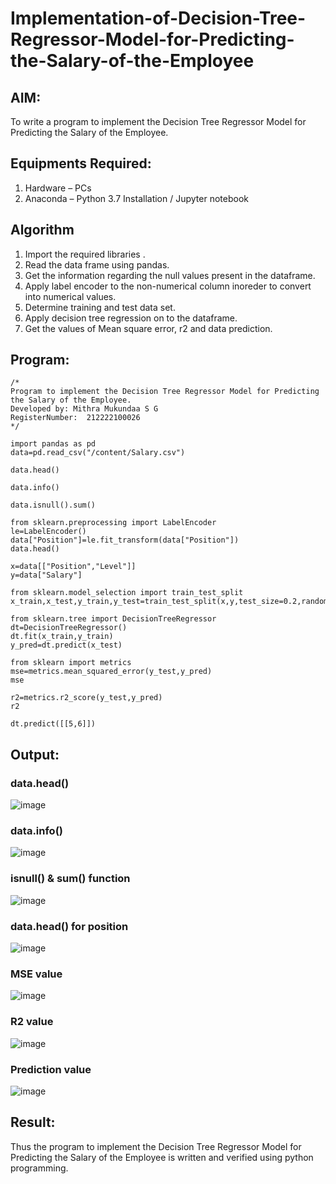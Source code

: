 # Implementation-of-Decision-Tree-Regressor-Model-for-Predicting-the-Salary-of-the-Employee

## AIM:
To write a program to implement the Decision Tree Regressor Model for Predicting the Salary of the Employee.

## Equipments Required:
1. Hardware – PCs
2. Anaconda – Python 3.7 Installation / Jupyter notebook

## Algorithm
1. Import the required libraries .
2. Read the data frame using pandas.
3. Get the information regarding the null values present in the dataframe.
4. Apply label encoder to the non-numerical column inoreder to convert into numerical values.
5. Determine training and test data set.
6. Apply decision tree regression on to the dataframe.
7. Get the values of Mean square error, r2 and data prediction.

## Program:
```
/*
Program to implement the Decision Tree Regressor Model for Predicting the Salary of the Employee.
Developed by: Mithra Mukundaa S G
RegisterNumber:  212222100026
*/

import pandas as pd
data=pd.read_csv("/content/Salary.csv")

data.head()

data.info()

data.isnull().sum()

from sklearn.preprocessing import LabelEncoder
le=LabelEncoder()
data["Position"]=le.fit_transform(data["Position"])
data.head()

x=data[["Position","Level"]]
y=data["Salary"]

from sklearn.model_selection import train_test_split
x_train,x_test,y_train,y_test=train_test_split(x,y,test_size=0.2,random_state=2)

from sklearn.tree import DecisionTreeRegressor
dt=DecisionTreeRegressor()
dt.fit(x_train,y_train)
y_pred=dt.predict(x_test)

from sklearn import metrics
mse=metrics.mean_squared_error(y_test,y_pred)
mse

r2=metrics.r2_score(y_test,y_pred)
r2

dt.predict([[5,6]])

```

## Output:

### data.head()
![image](https://github.com/Nethraa24/Implementation-of-Decision-Tree-Regressor-Model-for-Predicting-the-Salary-of-the-Employee/assets/121215786/d6b4cb40-1795-4b64-8683-7acc5b701051)

### data.info()
![image](https://github.com/Nethraa24/Implementation-of-Decision-Tree-Regressor-Model-for-Predicting-the-Salary-of-the-Employee/assets/121215786/d410937e-837d-4ce0-ae0d-d18246cbb07b)

### isnull() & sum() function
![image](https://github.com/Nethraa24/Implementation-of-Decision-Tree-Regressor-Model-for-Predicting-the-Salary-of-the-Employee/assets/121215786/1ac338d8-7d40-403a-90e4-48a7d6fc03cb)

### data.head() for position
![image](https://github.com/Nethraa24/Implementation-of-Decision-Tree-Regressor-Model-for-Predicting-the-Salary-of-the-Employee/assets/121215786/8b81fa42-a87e-49a8-8129-884c0e6de355)

### MSE value
![image](https://github.com/Nethraa24/Implementation-of-Decision-Tree-Regressor-Model-for-Predicting-the-Salary-of-the-Employee/assets/121215786/7afc264d-6718-4b8e-a234-aea823b90e0e)

### R2 value
![image](https://github.com/Nethraa24/Implementation-of-Decision-Tree-Regressor-Model-for-Predicting-the-Salary-of-the-Employee/assets/121215786/f0e9b89b-40d0-442c-bead-4ecbfe53aa62)


### Prediction value
![image](https://github.com/Nethraa24/Implementation-of-Decision-Tree-Regressor-Model-for-Predicting-the-Salary-of-the-Employee/assets/121215786/49a799ab-6bf5-45d7-8024-83e39b739903)

## Result:
Thus the program to implement the Decision Tree Regressor Model for Predicting the Salary of the Employee is written and verified using python programming.
